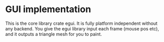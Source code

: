 # GUI implementation
This is the core library crate egui. It is fully platform independent without any backend. You give the egui library input each frame (mouse pos etc), and it outputs a triangle mesh for you to paint.
